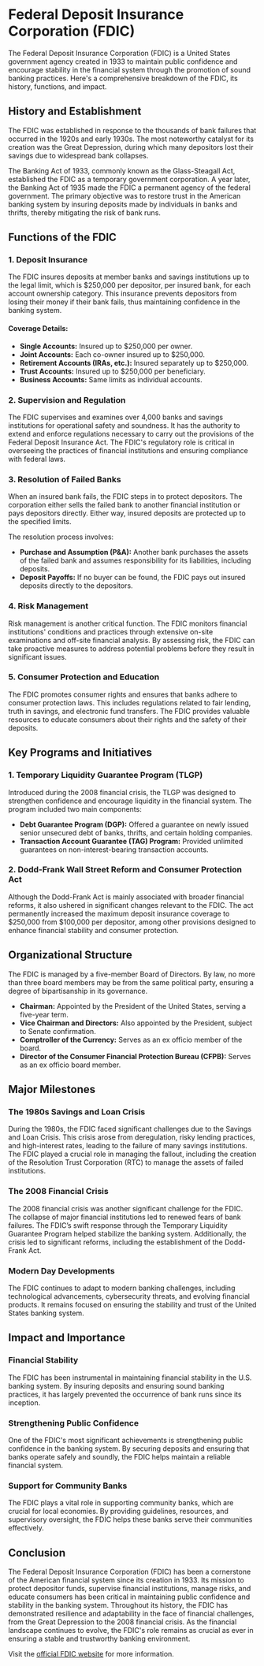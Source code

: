# Federal Deposit Insurance Corporation (FDIC)

The Federal Deposit Insurance Corporation (FDIC) is a United States government agency created in 1933 to maintain public confidence and encourage stability in the financial system through the promotion of sound banking practices. Here's a comprehensive breakdown of the FDIC, its history, functions, and impact.

## History and Establishment

The FDIC was established in response to the thousands of bank failures that occurred in the 1920s and early 1930s. The most noteworthy catalyst for its creation was the Great Depression, during which many depositors lost their savings due to widespread bank collapses.

The Banking Act of 1933, commonly known as the Glass-Steagall Act, established the FDIC as a temporary government corporation. A year later, the Banking Act of 1935 made the FDIC a permanent agency of the federal government. The primary objective was to restore trust in the American banking system by insuring deposits made by individuals in banks and thrifts, thereby mitigating the risk of bank runs.

## Functions of the FDIC

### 1. Deposit Insurance

The FDIC insures deposits at member banks and savings institutions up to the legal limit, which is $250,000 per depositor, per insured bank, for each account ownership category. This insurance prevents depositors from losing their money if their bank fails, thus maintaining confidence in the banking system.

#### Coverage Details:
- **Single Accounts:** Insured up to $250,000 per owner.
- **Joint Accounts:** Each co-owner insured up to $250,000.
- **Retirement Accounts (IRAs, etc.):** Insured separately up to $250,000.
- **Trust Accounts:** Insured up to $250,000 per beneficiary.
- **Business Accounts:** Same limits as individual accounts.

### 2. Supervision and Regulation

The FDIC supervises and examines over 4,000 banks and savings institutions for operational safety and soundness. It has the authority to extend and enforce regulations necessary to carry out the provisions of the Federal Deposit Insurance Act. The FDIC's regulatory role is critical in overseeing the practices of financial institutions and ensuring compliance with federal laws.

### 3. Resolution of Failed Banks

When an insured bank fails, the FDIC steps in to protect depositors. The corporation either sells the failed bank to another financial institution or pays depositors directly. Either way, insured deposits are protected up to the specified limits. 

The resolution process involves:
- **Purchase and Assumption (P&A):** Another bank purchases the assets of the failed bank and assumes responsibility for its liabilities, including deposits.
- **Deposit Payoffs:** If no buyer can be found, the FDIC pays out insured deposits directly to the depositors.

### 4. Risk Management

Risk management is another critical function. The FDIC monitors financial institutions' conditions and practices through extensive on-site examinations and off-site financial analysis. By assessing risk, the FDIC can take proactive measures to address potential problems before they result in significant issues.

### 5. Consumer Protection and Education

The FDIC promotes consumer rights and ensures that banks adhere to consumer protection laws. This includes regulations related to fair lending, truth in savings, and electronic fund transfers. The FDIC provides valuable resources to educate consumers about their rights and the safety of their deposits.

## Key Programs and Initiatives

### 1. Temporary Liquidity Guarantee Program (TLGP)

Introduced during the 2008 financial crisis, the TLGP was designed to strengthen confidence and encourage liquidity in the financial system. The program included two main components:
- **Debt Guarantee Program (DGP):** Offered a guarantee on newly issued senior unsecured debt of banks, thrifts, and certain holding companies.
- **Transaction Account Guarantee (TAG) Program:** Provided unlimited guarantees on non-interest-bearing transaction accounts.

### 2. Dodd-Frank Wall Street Reform and Consumer Protection Act

Although the Dodd-Frank Act is mainly associated with broader financial reforms, it also ushered in significant changes relevant to the FDIC. The act permanently increased the maximum deposit insurance coverage to $250,000 from $100,000 per depositor, among other provisions designed to enhance financial stability and consumer protection.

## Organizational Structure

The FDIC is managed by a five-member Board of Directors. By law, no more than three board members may be from the same political party, ensuring a degree of bipartisanship in its governance.

- **Chairman:** Appointed by the President of the United States, serving a five-year term.
- **Vice Chairman and Directors:** Also appointed by the President, subject to Senate confirmation.
- **Comptroller of the Currency:** Serves as an ex officio member of the board.
- **Director of the Consumer Financial Protection Bureau (CFPB):** Serves as an ex officio board member.

## Major Milestones

### The 1980s Savings and Loan Crisis

During the 1980s, the FDIC faced significant challenges due to the Savings and Loan Crisis. This crisis arose from deregulation, risky lending practices, and high-interest rates, leading to the failure of many savings institutions. The FDIC played a crucial role in managing the fallout, including the creation of the Resolution Trust Corporation (RTC) to manage the assets of failed institutions.

### The 2008 Financial Crisis

The 2008 financial crisis was another significant challenge for the FDIC. The collapse of major financial institutions led to renewed fears of bank failures. The FDIC’s swift response through the Temporary Liquidity Guarantee Program helped stabilize the banking system. Additionally, the crisis led to significant reforms, including the establishment of the Dodd-Frank Act.

### Modern Day Developments

The FDIC continues to adapt to modern banking challenges, including technological advancements, cybersecurity threats, and evolving financial products. It remains focused on ensuring the stability and trust of the United States banking system.

## Impact and Importance

### Financial Stability

The FDIC has been instrumental in maintaining financial stability in the U.S. banking system. By insuring deposits and ensuring sound banking practices, it has largely prevented the occurrence of bank runs since its inception.

### Strengthening Public Confidence

One of the FDIC's most significant achievements is strengthening public confidence in the banking system. By securing deposits and ensuring that banks operate safely and soundly, the FDIC helps maintain a reliable financial system.

### Support for Community Banks

The FDIC plays a vital role in supporting community banks, which are crucial for local economies. By providing guidelines, resources, and supervisory oversight, the FDIC helps these banks serve their communities effectively.

## Conclusion

The Federal Deposit Insurance Corporation (FDIC) has been a cornerstone of the American financial system since its creation in 1933. Its mission to protect depositor funds, supervise financial institutions, manage risks, and educate consumers has been critical in maintaining public confidence and stability in the banking system. Throughout its history, the FDIC has demonstrated resilience and adaptability in the face of financial challenges, from the Great Depression to the 2008 financial crisis. As the financial landscape continues to evolve, the FDIC's role remains as crucial as ever in ensuring a stable and trustworthy banking environment.

Visit the [official FDIC website](https://www.fdic.gov) for more information.
